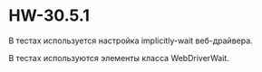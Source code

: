 # HW-30.5.1
 В тестах используется настройка implicitly-wait веб-драйвера.

 В тестах используются элементы класса WebDriverWait.
